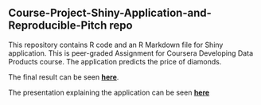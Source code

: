 ## Course-Project-Shiny-Application-and-Reproducible-Pitch repo

This repository contains R code and an R Markdown file for Shiny application. This is peer-graded Assignment for Coursera Developing Data Products course.
The application predicts the price of diamonds.

The final result can be seen [**here**](https://github.com/Jagoul/Developing_Data_Products_Week4).

The presentation explaining the application can be seen [**here**](https://github.com/Jagoul/Developing_Data_Products_Week4)
